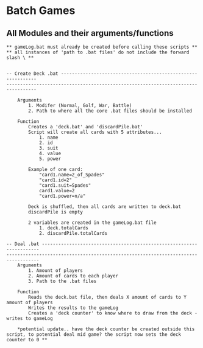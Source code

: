 # Batch Games

## All Modules and their arguments/functions

    ** gameLog.bat must already be created before calling these scripts **
    ** all instances of 'path to .bat files' do not include the forward slash \ **


    -- Create Deck .bat -------------------------------------------------------------
    ---------------------------------------------------------------------------------

        Arguments
            1. Modifer (Normal, Golf, War, Battle)
            2. Path to where all the core .bat files should be installed

        Function
            Creates a 'deck.bat' and 'discardPile.bat'
            Script will create all cards with 5 attributes...
                1. name
                2. id
                3. suit
                4. value
                5. power

            Example of one card:
                "card1.name=2_of_Spades" 
                "card1.id=2" 
                "card1.suit=Spades" 
                card1.value=2 
                "card1.power=n/a" 

            Deck is shuffled, then all cards are written to deck.bat
            discardPile is empty

            2 variables are created in the gameLog.bat file
                1. deck.totalCards
                2. discardPile.totalCards

    -- Deal .bat ---------------------------------------------------------------------
    ----------------------------------------------------------------------------------
        Arguments
            1. Amount of players
            2. Amount of cards to each player
            3. Path to the .bat files

        Function
            Reads the deck.bat file, then deals X amount of cards to Y amount of players
            Writes the results to the gameLog
            Creates a 'deck counter' to know where to draw from the deck -writes to gameLog

        *potential update.. have the deck counter be created outside this script, to potential deal mid game? the script now sets the deck counter to 0 **

    